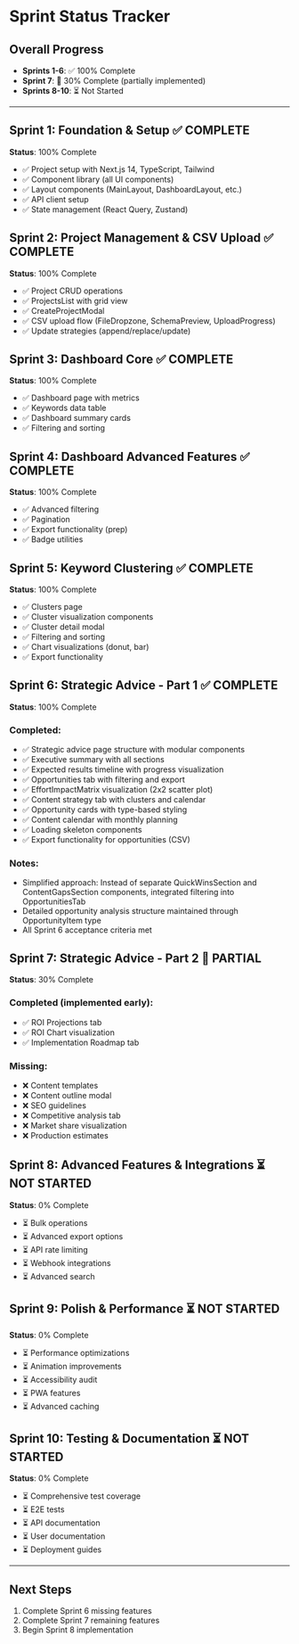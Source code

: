 # Sprint Status Tracker

## Overall Progress
- **Sprints 1-6**: ✅ 100% Complete
- **Sprint 7**: 🚧 30% Complete (partially implemented)
- **Sprints 8-10**: ⏳ Not Started

---

## Sprint 1: Foundation & Setup ✅ COMPLETE
**Status**: 100% Complete
- ✅ Project setup with Next.js 14, TypeScript, Tailwind
- ✅ Component library (all UI components)
- ✅ Layout components (MainLayout, DashboardLayout, etc.)
- ✅ API client setup
- ✅ State management (React Query, Zustand)

## Sprint 2: Project Management & CSV Upload ✅ COMPLETE
**Status**: 100% Complete
- ✅ Project CRUD operations
- ✅ ProjectsList with grid view
- ✅ CreateProjectModal
- ✅ CSV upload flow (FileDropzone, SchemaPreview, UploadProgress)
- ✅ Update strategies (append/replace/update)

## Sprint 3: Dashboard Core ✅ COMPLETE
**Status**: 100% Complete
- ✅ Dashboard page with metrics
- ✅ Keywords data table
- ✅ Dashboard summary cards
- ✅ Filtering and sorting

## Sprint 4: Dashboard Advanced Features ✅ COMPLETE
**Status**: 100% Complete
- ✅ Advanced filtering
- ✅ Pagination
- ✅ Export functionality (prep)
- ✅ Badge utilities

## Sprint 5: Keyword Clustering ✅ COMPLETE
**Status**: 100% Complete
- ✅ Clusters page
- ✅ Cluster visualization components
- ✅ Cluster detail modal
- ✅ Filtering and sorting
- ✅ Chart visualizations (donut, bar)
- ✅ Export functionality

## Sprint 6: Strategic Advice - Part 1 ✅ COMPLETE
**Status**: 100% Complete

### Completed:
- ✅ Strategic advice page structure with modular components
- ✅ Executive summary with all sections
- ✅ Expected results timeline with progress visualization
- ✅ Opportunities tab with filtering and export
- ✅ EffortImpactMatrix visualization (2x2 scatter plot)
- ✅ Content strategy tab with clusters and calendar
- ✅ Opportunity cards with type-based styling
- ✅ Content calendar with monthly planning
- ✅ Loading skeleton components
- ✅ Export functionality for opportunities (CSV)

### Notes:
- Simplified approach: Instead of separate QuickWinsSection and ContentGapsSection components, integrated filtering into OpportunitiesTab
- Detailed opportunity analysis structure maintained through OpportunityItem type
- All Sprint 6 acceptance criteria met

## Sprint 7: Strategic Advice - Part 2 🚧 PARTIAL
**Status**: 30% Complete

### Completed (implemented early):
- ✅ ROI Projections tab
- ✅ ROI Chart visualization
- ✅ Implementation Roadmap tab

### Missing:
- ❌ Content templates
- ❌ Content outline modal
- ❌ SEO guidelines
- ❌ Competitive analysis tab
- ❌ Market share visualization
- ❌ Production estimates

## Sprint 8: Advanced Features & Integrations ⏳ NOT STARTED
**Status**: 0% Complete
- ⏳ Bulk operations
- ⏳ Advanced export options
- ⏳ API rate limiting
- ⏳ Webhook integrations
- ⏳ Advanced search

## Sprint 9: Polish & Performance ⏳ NOT STARTED
**Status**: 0% Complete
- ⏳ Performance optimizations
- ⏳ Animation improvements
- ⏳ Accessibility audit
- ⏳ PWA features
- ⏳ Advanced caching

## Sprint 10: Testing & Documentation ⏳ NOT STARTED
**Status**: 0% Complete
- ⏳ Comprehensive test coverage
- ⏳ E2E tests
- ⏳ API documentation
- ⏳ User documentation
- ⏳ Deployment guides

---

## Next Steps
1. Complete Sprint 6 missing features
2. Complete Sprint 7 remaining features
3. Begin Sprint 8 implementation